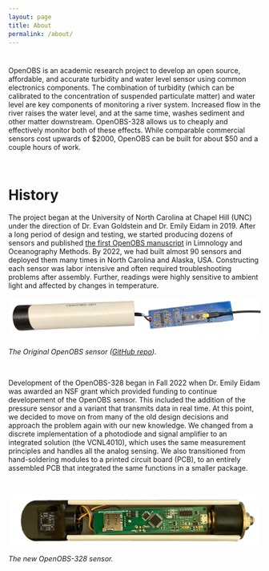 ```yaml
---
layout: page
title: About
permalink: /about/
---
```


#

OpenOBS is an academic research project to develop an open source, affordable, and accurate turbidity and water level sensor using common electronics components. The combination of turbidity (which can be calibrated to the concentration of suspended particulate matter) and water level are key components of monitoring a river system. Increased flow in the river raises the water level, and at the same time, washes sediment and other matter downstream. OpenOBS-328 allows us to cheaply and effectively monitor both of these effects. While comparable commercial sensors cost upwards of $2000, OpenOBS can be built for about $50 and a couple hours of work. 


&nbsp;

# History 
The project began at the University of North Carolina at Chapel Hill (UNC) under the direction of Dr. Evan Goldstein and Dr. Emily Eidam in 2019. After a long period of design and testing, we started producing dozens of sensors and published [the first OpenOBS manuscript](https://aslopubs.onlinelibrary.wiley.com/doi/abs/10.1002/lom3.10469) in Limnology and Oceanography Methods. By 2022, we had built almost 90 sensors and deployed them many times in North Carolina and Alaska, USA. Constructing each sensor was labor intensive and often required troubleshooting problems after assembly. Further, readings were highly sensitive to ambient light and affected by changes in temperature. 

![image](./images/OBS1.png)

*The Original OpenOBS sensor ([GitHub repo](https://github.com/tedlanghorst/OpenOBS)).*

&nbsp;

Development of the OpenOBS-328 began in Fall 2022 when Dr. Emily Eidam was awarded an NSF grant which provided funding to continue developement of the OpenOBS sensor. This included the addition of the pressure sensor and a variant that transmits data in real time. At this point, we decided to move on from many of the old design decisions and approach the problem again with our new knowledge. We changed from a discrete implementation of a photodiode and signal amplifier to an integrated solution (the VCNL4010), which uses the same measurement principles and handles all the analog sensing. We also transitioned from hand-soldering modules to a printed circuit board (PCB), to an entirely assembled PCB that integrated the same functions in a smaller package.

&nbsp;

![image](./images/OpenOBS-328-front.png)

*The new OpenOBS-328 sensor.*








